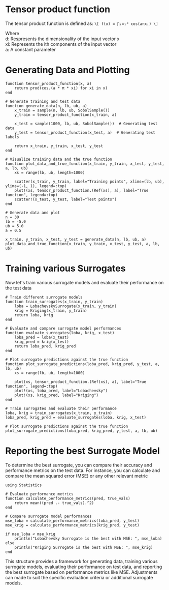 # Tensor product function
The tensor product function is defined as:
``\[ f(x) = ∏ᵢ=₁ᵈ cos(aπxᵢ) \]``

Where\
d: Respresents the dimensionality of the input vector x\
xi: Represents the ith components of the input vector\
a: A constant parameter

# Generating Data and Plotting

```
function tensor_product_function(x, a)
    return prod(cos.(a * π * xi) for xi in x)
end

# Generate training and test data
function generate_data(n, lb, ub, a)
    x_train = sample(n, lb, ub, SobolSample())
    y_train = tensor_product_function(x_train, a)
    
    x_test = sample(1000, lb, ub, SobolSample())  # Generating test data
    y_test = tensor_product_function(x_test, a)  # Generating test labels
    
    return x_train, y_train, x_test, y_test
end

# Visualize training data and the true function
function plot_data_and_true_function(x_train, y_train, x_test, y_test, a, lb, ub)
    xs = range(lb, ub, length=1000)
    
    scatter(x_train, y_train, label="Training points", xlims=(lb, ub), ylims=(-1, 1), legend=:top)
    plot!(xs, tensor_product_function.(Ref(xs), a), label="True function", legend=:top)
    scatter!(x_test, y_test, label="Test points")
end

# Generate data and plot
n = 30
lb = -5.0
ub = 5.0
a = 0.5

x_train, y_train, x_test, y_test = generate_data(n, lb, ub, a)
plot_data_and_true_function(x_train, y_train, x_test, y_test, a, lb, ub)
```

# Training various Surrogates
Now let's train various surrogate models and evaluate their performance on the test data

```
# Train different surrogate models
function train_surrogates(x_train, y_train)
    loba = LobachevskySurrogate(x_train, y_train)
    krig = Kriging(x_train, y_train)
    return loba, krig
end

# Evaluate and compare surrogate model performances
function evaluate_surrogates(loba, krig, x_test)
    loba_pred = loba(x_test)
    krig_pred = krig(x_test)
    return loba_pred, krig_pred
end

# Plot surrogate predictions against the true function
function plot_surrogate_predictions(loba_pred, krig_pred, y_test, a, lb, ub)
    xs = range(lb, ub, length=1000)
    
    plot(xs, tensor_product_function.(Ref(xs), a), label="True function", legend=:top)
    plot!(xs, loba_pred, label="Lobachevsky")
    plot!(xs, krig_pred, label="Kriging")
end

# Train surrogates and evaluate their performance
loba, krig = train_surrogates(x_train, y_train)
loba_pred, krig_pred = evaluate_surrogates(loba, krig, x_test)

# Plot surrogate predictions against the true function
plot_surrogate_predictions(loba_pred, krig_pred, y_test, a, lb, ub)
```

# Reporting the best Surrogate Model
To determine the best surrogate, you can compare their accuracy and performance metrics on the test data. For instance, you can calculate and compare the mean squared error (MSE) or any other relevant metric

```
using Statistics

# Evaluate performance metrics
function calculate_performance_metrics(pred, true_vals)
    return mean((pred .- true_vals).^2)
end

# Compare surrogate model performances
mse_loba = calculate_performance_metrics(loba_pred, y_test)
mse_krig = calculate_performance_metrics(krig_pred, y_test)

if mse_loba < mse_krig
    println("Lobachevsky Surrogate is the best with MSE: ", mse_loba)
else
    println("Kriging Surrogate is the best with MSE: ", mse_krig)
end
```

This structure provides a framework for generating data, training various 
surrogate models, evaluating their performance on test data, and reporting 
the best surrogate based on performance metrics like MSE. Adjustments can made to suit the specific evaluation criteria or additional surrogate models.
